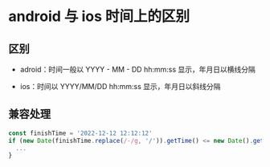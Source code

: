 # android 与 ios 时间上的区别

## 区别

- adroid：时间一般以 YYYY - MM - DD hh:mm:ss 显示，年月日以横线分隔

- ios：时间以 YYYY/MM/DD hh:mm:ss 显示，年月日以斜线分隔

## 兼容处理

```js
const finishTime = '2022-12-12 12:12:12'
if (new Date(finishTime.replace(/-/g, '/')).getTime() <= new Date().getTime()) {
  ...
}
```